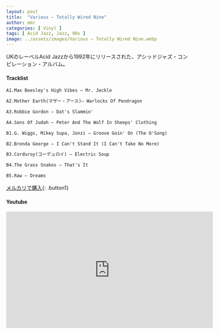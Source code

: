 ```yaml
---
layout: post
title:  "Various – Totally Wired Nine"
author: mmr
categories: [ Vinyl ]
tags: [ Acid Jazz, Jazz, 90s ]
image: ../assets/images/Various – Totally Wired Nine.webp
---
```


UKのレーベルAcid Jazzから1992年にリリースされた、アシッドジャズ・コンピレーション・アルバム。

#### Tracklist
```md
A1.Max Beesley's High Vibes – Mr. Jeckle

A2.Mother Earth(マザー・アース)– Warlocks Of Pendragon

A3.Robbie Gordon – Dat's Slammin'

A4.Sons Of Judah – Peter And The Wolf In Sheeps' Clothing

B1.G. Wiggs, Mikey Supa, Jonzi – Groove Goin' On (The O'Song)

B2.Brenda George – I Can't Stand It (I Can't Take No More)

B3.Corduroy(コーデュロイ) – Electric Soup

B4.The Grass Snakes – That's It

B5.Raw – Dreams
```

[メルカリで購入](https://jp.mercari.com/item/m73976121737?afid=6142608987){: .button1}

#### Youtube
<iframe width="560" height="315" src="https://www.youtube.com/embed/He46detc_ak?si=zj8xRWFsRknAKGZY" title="YouTube video player" frameborder="0" allow="accelerometer; autoplay; clipboard-write; encrypted-media; gyroscope; picture-in-picture; web-share" referrerpolicy="strict-origin-when-cross-origin" allowfullscreen></iframe>
